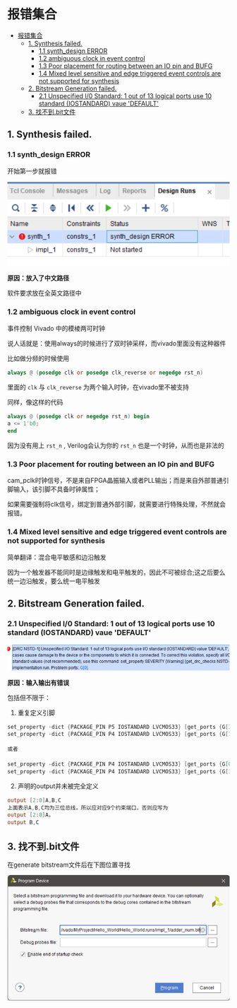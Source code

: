 # 报错集合

<!-- @import "[TOC]" {cmd="toc" depthFrom=2 depthTo=4 orderedList=false} -->

<!-- code_chunk_output -->

- [报错集合](#报错集合)
  - [1. Synthesis failed.](#1-synthesis-failed)
    - [1.1 synth\_design ERROR](#11-synth_design-error)
    - [1.2 ambiguous clock in event control](#12-ambiguous-clock-in-event-control)
    - [1.3 Poor placement for routing between an IO pin and BUFG](#13-poor-placement-for-routing-between-an-io-pin-and-bufg)
    - [1.4 Mixed level sensitive and edge triggered event controls are not supported for synthesis](#14-mixed-level-sensitive-and-edge-triggered-event-controls-are-not-supported-for-synthesis)
  - [2. Bitstream Generation failed.](#2-bitstream-generation-failed)
    - [2.1 Unspecified l/0 Standard: 1 out of 13 logical ports use 10 standard (IOSTANDARD) vaue 'DEFAULT'](#21-unspecified-l0-standard-1-out-of-13-logical-ports-use-10-standard-iostandard-vaue-default)
  - [3. 找不到.bit文件](#3-找不到bit文件)

<!-- /code_chunk_output -->


## 1. Synthesis failed.

### 1.1 synth_design ERROR

开始第一步就报错

![](images/2024-04-14-11-36-08.png)

**原因：放入了中文路径**

软件要求放在全英文路径中

### 1.2 ambiguous clock in event control 

事件控制 Vivado 中的模棱两可时钟

说人话就是：使用always的时候进行了双时钟采样，而vivado里面没有这种器件


比如做分频的时候使用

```verilog
always @ (posedge clk or posedge clk_reverse or negedge rst_n) 
```

里面的 `clk` 与 `clk_reverse` 为两个输入时钟，在vivado里不被支持

同样，像这样的代码

```verilog
always @ (posedge clk or negedge rst_n) begin
a <= 1'b0;
end
```

因为没有用上 `rst_n` , Verilog会认为你的 `rst_n` 也是一个时钟，从而也是非法的

### 1.3 Poor placement for routing between an IO pin and BUFG

cam_pclk时钟信号，不是来自FPGA晶振输入或者PLL输出；而是来自外部普通引脚输入，该引脚不具备时钟属性；

如果需要强制将clk信号，绑定到普通外部引脚，就需要进行特殊处理，不然就会报错。

### 1.4 Mixed level sensitive and edge triggered event controls are not supported for synthesis

简单翻译：混合电平敏感和边沿触发

因为一个触发器不能同时是边缘触发和电平触发的，因此不可被综合;这之后要么统一边沿触发，要么统一电平触发

## 2. Bitstream Generation failed.

### 2.1 Unspecified l/0 Standard: 1 out of 13 logical ports use 10 standard (IOSTANDARD) vaue 'DEFAULT'

![](images/2024-04-14-11-37-43.png)

**原因：输入输出有错误**

包括但不限于：

1. 重复定义引脚

``` verilog
set_property -dict {PACKAGE_PIN P5 IOSTANDARD LVCMOS33} [get_ports {G[1]}]
set_property -dict {PACKAGE_PIN P4 IOSTANDARD LVCMOS33} [get_ports {G[1]}]

或者

set_property -dict {PACKAGE_PIN P4 IOSTANDARD LVCMOS33} [get_ports {G[0]}]
set_property -dict {PACKAGE_PIN P4 IOSTANDARD LVCMOS33} [get_ports {G[1]}]
```

2. 声明的output并未被完全定义

``` verilog
output [2:0]A,B,C
上面表示A,B,C均为三位总线，所以应对应9个约束端口，否则应写为
output [2:0]A，
output B,C
```
## 3. 找不到.bit文件

在generate bitstream文件后在下图位置寻找

<div style="text-align: center;">

![](images/2024-04-18-22-23-46.png)
</div>